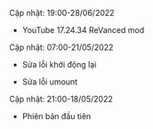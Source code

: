 Cập nhật: 19:00-28/06/2022

+ YouTube 17.24.34 ReVanced mod

Cập nhật: 07:00-21/05/2022

+ Sửa lỗi khởi động lại

+ Sửa lỗi umount

Cập nhật: 21:00-18/05/2022

+ Phiên bản đầu tiên
